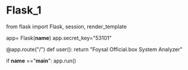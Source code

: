 # Flask_1

from flask import Flask, session, render_template

app= Flask(__name__)
app.secret_key="53101"

@app.route("/")
def user():
    return "Foysal Official.box System Analyzer"

if __name__ =="__main__":
    app.run()
